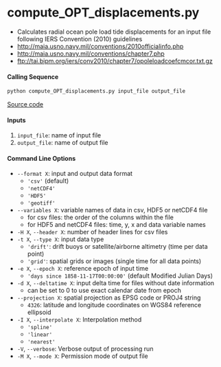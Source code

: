 compute_OPT_displacements.py
============================

 - Calculates radial ocean pole load tide displacements for an input file following IERS Convention (2010) guidelines
 - http://maia.usno.navy.mil/conventions/2010officialinfo.php
 - http://maia.usno.navy.mil/conventions/chapter7.php
 - ftp://tai.bipm.org/iers/conv2010/chapter7/opoleloadcoefcmcor.txt.gz

#### Calling Sequence
```bash
python compute_OPT_displacements.py input_file output_file
```
[Source code](https://github.com/tsutterley/pyTMD/blob/main/scripts/compute_OPT_displacements.py)

#### Inputs
 1. `input_file`: name of input file
 2. `output_file`: name of output file

#### Command Line Options
 - `--format X`: input and output data format
     * `'csv'` (default)
     * `'netCDF4'`
     * `'HDF5'`
     * `'geotiff'`
 - `--variables X`: variable names of data in csv, HDF5 or netCDF4 file
     * for csv files: the order of the columns within the file
     * for HDF5 and netCDF4 files: time, y, x and data variable names
 - `-H X`, `--header X`: number of header lines for csv files
 - `-t X`, `--type X`: input data type
     * `'drift'`: drift buoys or satellite/airborne altimetry (time per data point)
     * `'grid'`: spatial grids or images (single time for all data points)
 - `-e X`, `--epoch X`: reference epoch of input time
     * `'days since 1858-11-17T00:00:00'` (default Modified Julian Days)
 - `-d X`, `--deltatime X`: input delta time for files without date information
     * can be set to 0 to use exact calendar date from epoch
 - `--projection X`: spatial projection as EPSG code or PROJ4 string
     * `4326`: latitude and longitude coordinates on WGS84 reference ellipsoid
 - `-I X`, `--interpolate X`: Interpolation method
     * `'spline'`
     * `'linear'`
     * `'nearest'`
 - `-V`, `--verbose`: Verbose output of processing run
 - `-M X`, `--mode X`: Permission mode of output file
